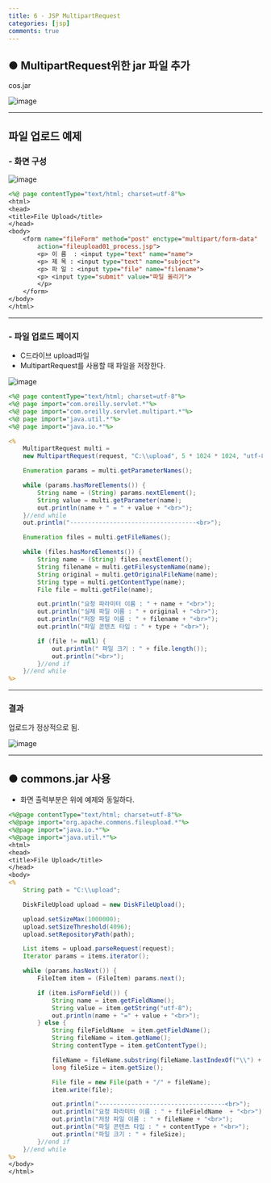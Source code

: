 ```yaml
---
title: 6 - JSP MultipartRequest
categories: [jsp]
comments: true
---
```


## ● MultipartRequest위한 jar 파일 추가


cos.jar 


![image](https://user-images.githubusercontent.com/62547169/118766736-cd6e0e80-b8b7-11eb-99d9-f09aaa62b5be.png)



---------------------------------------------------------------------------




## 파일 업로드 예제


### - 화면 구성


![image](https://user-images.githubusercontent.com/62547169/118768348-dbbd2a00-b8b9-11eb-8f02-c5f1a64a3e8f.png)




```jsp
<%@ page contentType="text/html; charset=utf-8"%>
<html>
<head>
<title>File Upload</title>
</head>
<body>
	<form name="fileForm" method="post" enctype="multipart/form-data" 
		action="fileupload01_process.jsp">
		<p>	이 름  : <input type="text" name="name">
		<p>	제 목 : <input type="text" name="subject">
		<p>	파 일 : <input type="file" name="filename">
		<p>	<input type="submit" value="파일 올리기">
		</p>
	</form>
</body>
</html>
```


---------------------------------------------------------------------------


### - 파일 업로드 페이지


* C드라이브 upload파일
* MultipartRequest를 사용할 때 파일을 저장한다.


![image](https://user-images.githubusercontent.com/62547169/118768430-f394ae00-b8b9-11eb-8305-56c607159371.png)




```jsp
<%@ page contentType="text/html; charset=utf-8"%>
<%@ page import="com.oreilly.servlet.*"%>
<%@ page import="com.oreilly.servlet.multipart.*"%>
<%@ page import="java.util.*"%>
<%@ page import="java.io.*"%>

<%
	MultipartRequest multi = 
	new MultipartRequest(request, "C:\\upload", 5 * 1024 * 1024, "utf-8",	new DefaultFileRenamePolicy());

	Enumeration params = multi.getParameterNames();

	while (params.hasMoreElements()) {
		String name = (String) params.nextElement();
		String value = multi.getParameter(name);
		out.println(name + " = " + value + "<br>");
	}//end while
	out.println("-----------------------------------<br>");

	Enumeration files = multi.getFileNames();

	while (files.hasMoreElements()) {
		String name = (String) files.nextElement();
		String filename = multi.getFilesystemName(name);
		String original = multi.getOriginalFileName(name);
		String type = multi.getContentType(name);
		File file = multi.getFile(name);

		out.println("요청 파라미터 이름 : " + name + "<br>");
		out.println("실제 파일 이름 : " + original + "<br>");
		out.println("저장 파일 이름 : " + filename + "<br>");
		out.println("파일 콘텐츠 타입 : " + type + "<br>");

		if (file != null) {
			out.println(" 파일 크기 : " + file.length());
			out.println("<br>");
		}//end if
	}//end while
%>

```


---------------------------------------------------------------------------


### 결과

업로드가 정상적으로 됨.

![image](https://user-images.githubusercontent.com/62547169/118769928-a74a6d80-b8bb-11eb-8823-6c9eee971a9e.png)



---------------------------------------------------------------------------




## ● commons.jar 사용


* 화면 출력부분은 위에 예제와 동일하다.


```jsp
<%@page contentType="text/html; charset=utf-8"%>
<%@page import="org.apache.commons.fileupload.*"%>
<%@page import="java.io.*"%>
<%@page import="java.util.*"%>
<html>
<head>
<title>File Upload</title>
</head>
<body>
<%
	String path = "C:\\upload";

	DiskFileUpload upload = new DiskFileUpload();

	upload.setSizeMax(1000000);
	upload.setSizeThreshold(4096);
	upload.setRepositoryPath(path);

	List items = upload.parseRequest(request);
	Iterator params = items.iterator();

	while (params.hasNext()) {
		FileItem item = (FileItem) params.next();

		if (item.isFormField()) {
			String name = item.getFieldName();
			String value = item.getString("utf-8");
			out.println(name + "=" + value + "<br>");
		} else {
			String fileFieldName  = item.getFieldName();				
			String fileName = item.getName();
			String contentType = item.getContentType();

			fileName = fileName.substring(fileName.lastIndexOf("\\") + 1);
			long fileSize = item.getSize();

			File file = new File(path + "/" + fileName);
			item.write(file);

			out.println("-----------------------------------<br>");
			out.println("요청 파라미터 이름 : " + fileFieldName  + "<br>");
			out.println("저장 파일 이름 : " + fileName + "<br>");
			out.println("파일 콘텐츠 타입 : " + contentType + "<br>");
			out.println("파일 크기 : " + fileSize);
		}//end if
	}//end while
%>
</body>
</html>
```
